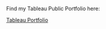 Find my Tableau Public Portfolio here:

[Tableau Portfolio](https://public.tableau.com/app/profile/vinit.praganesh/vizzes)
